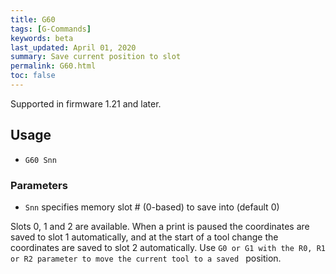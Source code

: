 ```yaml
---
title: G60
tags: [G-Commands] 
keywords: beta 
last_updated: April 01, 2020 
summary: Save current position to slot 
permalink: G60.html
toc: false 
---
```



Supported in firmware 1.21 and later.

## Usage

* `G60 Snn`

### Parameters

* `Snn` <nn> specifies memory slot # (0-based) to save into (default 0)

Slots 0, 1 and 2 are available. When a print is paused the coordinates are saved to slot 1 automatically, and at the start of a tool change the coordinates are saved to slot 2 automatically. Use ` G0 or G1 with the R0, R1 or R2 parameter to move the current tool to a saved  ` position.

